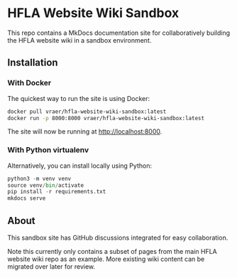 # HFLA Website Wiki Sandbox

This repo contains a MkDocs documentation site for collaboratively building the HFLA website wiki in a sandbox environment.

## Installation

### With Docker

The quickest way to run the site is using Docker:

``` bash
docker pull vraer/hfla-website-wiki-sandbox:latest
docker run -p 8000:8000 vraer/hfla-website-wiki-sandbox:latest
```

The site will now be running at <http://localhost:8000>.

### With Python virtualenv

Alternatively, you can install locally using Python:

``` python
python3 -m venv venv
source venv/bin/activate
pip install -r requirements.txt 
mkdocs serve
```

## About

This sandbox site has GitHub discussions integrated for easy collaboration.

Note this currently only contains a subset of pages from the main HFLA website wiki repo as an example. More existing wiki content can be migrated over later for review.
